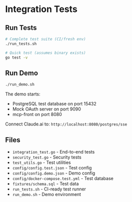 # Integration Tests

## Run Tests

```bash
# Complete test suite (CI/fresh env)
./run_tests.sh

# Quick test (assumes binary exists)
go test -v
```

## Run Demo

```bash
./run_demo.sh
```

The demo starts:
- PostgreSQL test database on port 15432
- Mock OAuth server on port 9090  
- mcp-front on port 8080

Connect Claude.ai to: `http://localhost:8080/postgres/sse`

## Files

- `integration_test.go` - End-to-end tests
- `security_test.go` - Security tests  
- `test_utils.go` - Test utilities
- `config/config.test.json` - Test config
- `config/config.demo.json` - Demo config
- `config/docker-compose.test.yml` - Test database  
- `fixtures/schema.sql` - Test data
- `run_tests.sh` - CI-ready test runner
- `run_demo.sh` - Demo environment